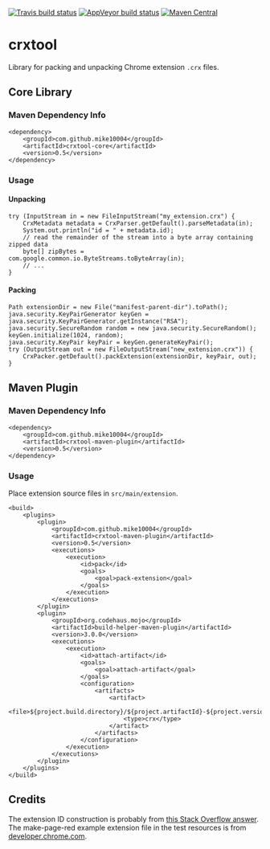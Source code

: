 [![Travis build status](https://img.shields.io/travis/mike10004/crxtool.svg)](https://travis-ci.org/mike10004/crxtool)
[![AppVeyor build status](https://ci.appveyor.com/api/projects/status/bb3s40548ffj3uf5?svg=true)](https://ci.appveyor.com/project/mike10004/crxtool)
[![Maven Central](https://img.shields.io/maven-central/v/com.github.mike10004/crxtool.svg)](https://repo1.maven.org/maven2/com/github/mike10004/crxtool/)

# crxtool

Library for packing and unpacking Chrome extension `.crx` files.

## Core Library

### Maven Dependency Info

    <dependency>
        <groupId>com.github.mike10004</groupId>
        <artifactId>crxtool-core</artifactId>
        <version>0.5</version>
    </dependency>

### Usage

#### Unpacking

    try (InputStream in = new FileInputStream("my_extension.crx") {
        CrxMetadata metadata = CrxParser.getDefault().parseMetadata(in);
        System.out.println("id = " + metadata.id);
        // read the remainder of the stream into a byte array containing zipped data
        byte[] zipBytes = com.google.common.io.ByteStreams.toByteArray(in);
        // ...
    }

#### Packing

    Path extensionDir = new File("manifest-parent-dir").toPath();
    java.security.KeyPairGenerator keyGen = java.security.KeyPairGenerator.getInstance("RSA");
    java.security.SecureRandom random = new java.security.SecureRandom();
    keyGen.initialize(1024, random);
    java.security.KeyPair keyPair = keyGen.generateKeyPair();
    try (OutputStream out = new FileOutputStream("new_extension.crx")) {
        CrxPacker.getDefault().packExtension(extensionDir, keyPair, out);
    }

## Maven Plugin

### Maven Dependency Info

    <dependency>
        <groupId>com.github.mike10004</groupId>
        <artifactId>crxtool-maven-plugin</artifactId>
        <version>0.5</version>
    </dependency>

### Usage

Place extension source files in `src/main/extension`.

    <build>
        <plugins>
            <plugin>
                <groupId>com.github.mike10004</groupId>
                <artifactId>crxtool-maven-plugin</artifactId>
                <version>0.5</version>
                <executions>
                    <execution>
                        <id>pack</id>
                        <goals>
                            <goal>pack-extension</goal>
                        </goals>
                    </execution>
                </executions>
            </plugin>
            <plugin>
                <groupId>org.codehaus.mojo</groupId>
                <artifactId>build-helper-maven-plugin</artifactId>
                <version>3.0.0</version>
                <executions>
                    <execution>
                        <id>attach-artifact</id>
                        <goals>
                            <goal>attach-artifact</goal>
                        </goals>
                        <configuration>
                            <artifacts>
                                <artifact>
                                    <file>${project.build.directory}/${project.artifactId}-${project.version}.crx</file>
                                    <type>crx</type>
                                </artifact>
                            </artifacts>
                        </configuration>
                    </execution>
                </executions>
            </plugin>
        </plugins>
    </build>

## Credits

The extension ID construction is probably from [this Stack Overflow answer](https://stackoverflow.com/a/2050916/2657036). 
The make-page-red example extension file in the test resources is from [developer.chrome.com](https://developer.chrome.com/extensions/samples).
